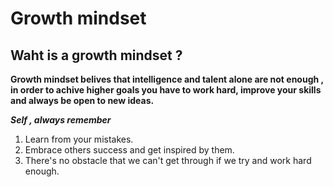 # Growth mindset
## Waht is a growth mindset ?
**Growth mindset belives that intelligence and talent alone are not enough , in  order to achive higher goals you have to work hard, improve your skills and always be open to new ideas.**

***Self , always remember***

1. Learn from your mistakes.
2. Embrace others success and get inspired by them.
3. There's no obstacle that we can't get through if we try and work hard enough.
